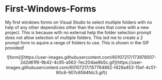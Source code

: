 # First-Windows-Forms
My first windows forms on Visual Studio to select multiple folders with no help of any other dependicies other than the ones that come with a new project. This is because with no external help the folder selection prompt does not allow selection of multiple folders. This led me to create a 2 prompt form to aquire a range of folders to use. This is shown in the GIF provided!

<p align="center">
  ![form]([https://user-images.githubusercontent.com/60107217/173978507-2d2d61f6-9b42-4c95-a562-7ec204ae8b5c.gif](https://user-images.githubusercontent.com/60107217/157764862-f429a453-15ef-4c51-90c8-907c6594fdc3.gif))
</p>
